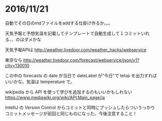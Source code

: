 # 2016/11/21

自動でその日のmdファイルをaddする仕掛け作るか。。。

天気予報と予想気温を記載してテンプレートで自動生成して１コミットいれる、、のはダメかな

天気予報APIは
http://weather.livedoor.com/weather_hacks/webservice

東京なら
http://weather.livedoor.com/forecast/webservice/json/v1?city=130010

この中の forecasts の date が当日で dateLabel が"今日"で telop を出力すればいいかな。気温は temperature で。

wikipedia から API を使って学びを追加するのもいいかもしれない
https://www.mediawiki.org/wiki/API:Main_page/ja

IntelliJ の Version Control からコミットと同時にプッシュしたらついうっかりコミットメッセージが前回と同じものになった。今後注意すること！
